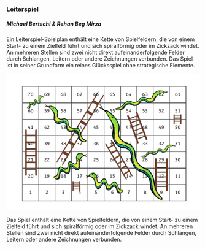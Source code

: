 ### Leiterspiel
##### Michael Bertschi & Rehan Beg Mirza

Ein Leiterspiel-Spielplan enthält eine Kette von Spielfeldern, die von einem Start- zu einem Zielfeld führt und sich spiralförmig oder im Zickzack windet. An mehreren Stellen sind zwei nicht direkt aufeinanderfolgende Felder durch Schlangen, Leitern oder andere Zeichnungen verbunden. Das Spiel ist in seiner Grundform ein reines Glücksspiel ohne strategische Elemente.

<img src="src/main/resources/UI/images/spielbrett.png">

Das Spiel enthält eine Kette von Spielfeldern, die von einem Start- zu einem Zielfeld führt und sich spiralförmig oder im Zickzack windet. An mehreren Stellen sind zwei nicht direkt aufeinanderfolgende Felder durch Schlangen, Leitern oder andere Zeichnungen verbunden.